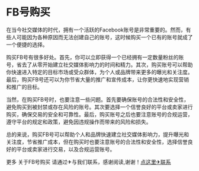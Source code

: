 # FB号购买

在当今社交媒体的时代，拥有一个活跃的Facebook账号是非常重要的。然而，有些人可能因为各种原因而无法创建自己的账号，这时候购买一个已有的账号就成了一个便捷的选择。

购买FB号有很多好处。首先，你可以立即获得一个已经拥有一定数量粉丝的账号，省去了从零开始建立社交媒体影响力的时间和精力。其次，购买账号可以帮助你快速进入特定的目标市场或受众群体，为个人或品牌带来更多的曝光和关注度。最后，购买FB号还可以为你节省大量的推广和宣传成本，让你更快速地实现营销和推广的目标。

当然，在购买FB号时，也要注意一些问题。首先要确保账号的合法性和安全性，避免购买到被封禁或存在风险的账号。其次要选择一个信誉良好的平台或卖家进行购买，确保交易的安全和可靠性。最后，购买账号之后也要注意账号的合规运营，遵守平台的规定和政策，避免因违规操作而带来的风险和损失。

总的来说，购买FB号可以帮助个人和品牌快速建立社交媒体影响力，提升曝光和关注度，节省推广成本，但在购买时也要注意账号的合法性和安全性，选择信誉良好的平台或卖家进行交易，以及合规运营账号。

更多 关于FB号购买 请通过✈与我们联系，感谢阅读,谢谢！[点这里✈联系](https://www.k02.cc)